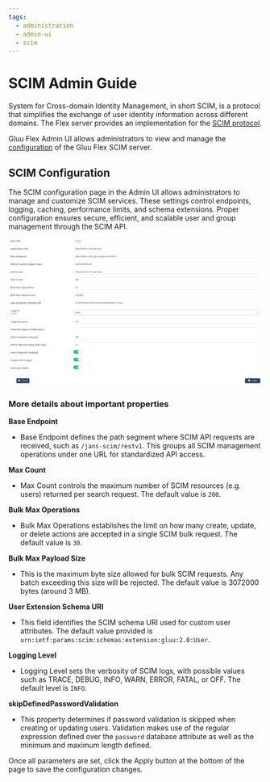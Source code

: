 ```yaml
---
tags:
  - administration
  - admin-ui
  - scim
---
```


# SCIM Admin Guide

System for Cross-domain Identity Management, in short SCIM, is a protocol that 
simplifies the exchange of user identity information across different domains. 
The Flex server provides an implementation for the 
[SCIM protocol](https://datatracker.ietf.org/doc/html/rfc7644).

Gluu Flex Admin UI allows administrators to view and manage the 
[configuration](https://docs.jans.io/stable/janssen-server/scim/config/) of the Gluu Flex SCIM server.

## SCIM Configuration 

The SCIM configuration page in the Admin UI allows administrators to manage and 
customize SCIM services. These settings control endpoints, logging, caching, 
performance limits, and schema extensions. Proper configuration ensures secure, 
efficient, and scalable user and group management through the SCIM API.

![image](../../assets/admin-ui/admin-ui-scim.png)

### More details about important properties

**Base Endpoint**

  * Base Endpoint defines the path segment where SCIM API requests are received,
   such as `/jans-scim/restv1`. This groups all SCIM management 
   operations under one URL for standardized API access.

**Max Count**

  * Max Count controls the maximum number of SCIM resources 
  (e.g. users) returned per search request. 
  The default value is `200`.

**Bulk Max Operations**

  * Bulk Max Operations establishes the limit on how many create, update, or 
  delete actions are accepted in a single SCIM bulk request. The default value 
  is `30`.

**Bulk Max Payload Size**
  
  * This is the maximum byte size allowed for bulk SCIM requests. Any batch 
  exceeding this size will be rejected. The default value is 3072000 bytes 
  (around 3 MB).

**User Extension Schema URI**

  * This field identifies the SCIM schema URI used for custom user attributes. 
  The default value provided is `urn:ietf:params:scim:schemas:extension:gluu:2.0:User`.

**Logging Level**

  * Logging Level sets the verbosity of SCIM logs, with possible values such 
  as TRACE, DEBUG, INFO, WARN, ERROR, FATAL, or OFF. The default level is `INFO`.

**skipDefinedPasswordValidation**

  * This property determines if password validation is skipped when creating or updating users.
  Validation makes use of the regular expression defined over the `password` database attribute as 
  well as the minimum and maximum length defined.

Once all parameters are set, click the Apply button at the bottom of the page 
to save the configuration changes.

